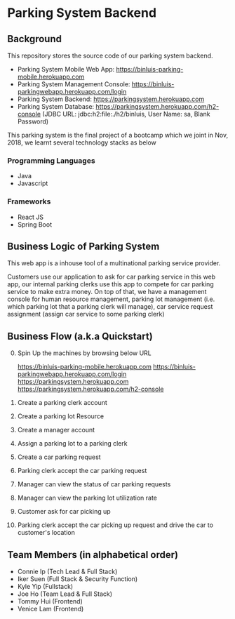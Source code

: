 # Parking System Backend

## Background
This repository stores the source code of our parking system backend.

- Parking System Mobile Web App: https://binluis-parking-mobile.herokuapp.com
- Parking System Management Console: https://binluis-parkingwebapp.herokuapp.com/login
- Parking System Backend: https://parkingsystem.herokuapp.com
- Parking System Database: https://parkingsystem.herokuapp.com/h2-console (JDBC URL: jdbc:h2:file:./h2/binluis, User Name: sa, Blank Password)

This parking system is the final project of a bootcamp which we joint in Nov, 2018, we learnt several technology stacks as below

### Programming Languages
- Java
- Javascript

### Frameworks
- React JS
- Spring Boot

## Business Logic of Parking System
This web app is a inhouse tool of a multinational parking service provider.

Customers use our application to ask for car parking service in this web app, our internal parking clerks use this app to compete for car parking service to make extra money. On top of that, we have a management console for human resource management, parking lot management (i.e. which parking lot that a parking clerk will manage), car service request assignment (assign car service to some parking clerk)

## Business Flow (a.k.a Quickstart)
0. Spin Up the machines by browsing below URL

   https://binluis-parking-mobile.herokuapp.com
   https://binluis-parkingwebapp.herokuapp.com/login
   https://parkingsystem.herokuapp.com
   https://parkingsystem.herokuapp.com/h2-console
1. Create a parking clerk account
2. Create a parking lot Resource
3. Create a manager account
4. Assign a parking lot to a parking clerk
5. Create a car parking request
6. Parking clerk accept the car parking request
7. Manager can view the status of car parking requests
8. Manager can view the parking lot utilization rate
9. Customer ask for car picking up
10. Parking clerk accept the car picking up request and drive the car to customer's location

## Team Members (in alphabetical order)
- Connie Ip (Tech Lead & Full Stack)
- Iker Suen (Full Stack & Security Function)
- Kyle Yip (Fullstack)
- Joe Ho (Team Lead & Full Stack)
- Tommy Hui (Frontend)
- Venice Lam (Frontend)
